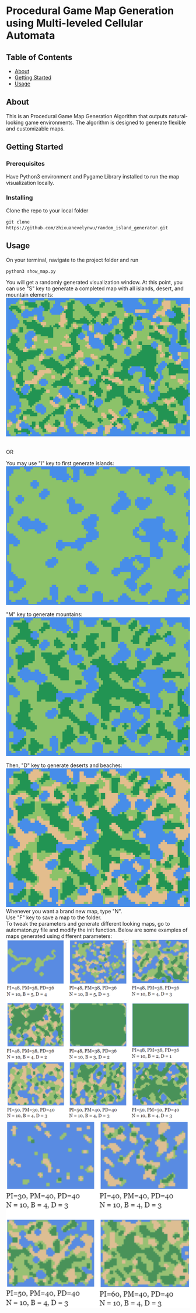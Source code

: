 # Procedural Game Map Generation using Multi-leveled Cellular Automata

## Table of Contents

- [About](#about)
- [Getting Started](#getting_started)
- [Usage](#usage)

## About <a name = "about"></a>

This is an Procedural Game Map Generation Algorithm that outputs natural-looking game environments. The algorithm is designed to generate flexible and customizable maps.

## Getting Started <a name = "getting_started"></a>

### Prerequisites

Have Python3 environment and Pygame Library installed to run the map visualization locally.

### Installing

Clone the repo to your local folder

```
git clone https://github.com/zhixuanevelynwu/random_island_generator.git
```

## Usage <a name = "usage"></a>

On your terminal, navigate to the project folder and run

```
python3 show_map.py
```

You will get a randomly generated visualization window.
At this point, you can use "S" key to generate a completed map with all islands, desert, and mountain elements:
![initial window](images/result.png?raw=true "Title")

</br>
OR
</br>

You may use "I" key to first generate islands:
![initial window](images/island.png?raw=true "Title")

"M" key to generate mountains:
![initial window](images/forest.png?raw=true "Title")

Then, "D" key to generate deserts and beaches:
![initial window](images/desert.png?raw=true "Title")
<br/>
Whenever you want a brand new map, type "N". 
<br/>
Use "F" key to save a map to the folder.
<br/>
To tweak the parameters and generate different looking maps, go to automaton.py file and modify the init function. Below are some examples of maps generated using different parameters:
![initial window](images/compare_1.png?raw=true "Title")
![initial window](images/compare_2.png?raw=true "Title")
![initial window](images/compare_3.png?raw=true "Title")
